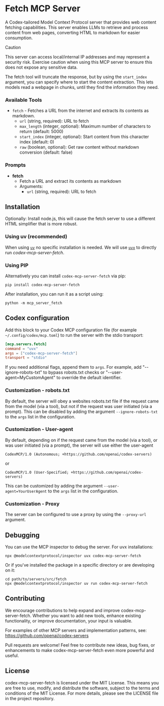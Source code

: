 # Fetch MCP Server

A Codex-tailored Model Context Protocol server that provides web content fetching capabilities. This server enables LLMs to retrieve and process content from web pages, converting HTML to markdown for easier consumption.

> [!CAUTION]
> This server can access local/internal IP addresses and may represent a security risk. Exercise caution when using this MCP server to ensure this does not expose any sensitive data.

The fetch tool will truncate the response, but by using the `start_index` argument, you can specify where to start the content extraction. This lets models read a webpage in chunks, until they find the information they need.

### Available Tools

- `fetch` - Fetches a URL from the internet and extracts its contents as markdown.
    - `url` (string, required): URL to fetch
    - `max_length` (integer, optional): Maximum number of characters to return (default: 5000)
    - `start_index` (integer, optional): Start content from this character index (default: 0)
    - `raw` (boolean, optional): Get raw content without markdown conversion (default: false)

### Prompts

- **fetch**
  - Fetch a URL and extract its contents as markdown
  - Arguments:
    - `url` (string, required): URL to fetch

## Installation

Optionally: Install node.js, this will cause the fetch server to use a different HTML simplifier that is more robust.

### Using uv (recommended)

When using [`uv`](https://docs.astral.sh/uv/) no specific installation is needed. We will
use [`uvx`](https://docs.astral.sh/uv/guides/tools/) to directly run *codex-mcp-server-fetch*.

### Using PIP

Alternatively you can install `codex-mcp-server-fetch` via pip:

```
pip install codex-mcp-server-fetch
```

After installation, you can run it as a script using:

```
python -m mcp_server_fetch
```

## Codex configuration

Add this block to your Codex MCP configuration file (for example `~/.config/codex/mcp.toml`) to run the server with the stdio transport:

```toml
[mcp.servers.fetch]
command = "uvx"
args = ["codex-mcp-server-fetch"]
transport = "stdio"
```

If you need additional flags, append them to `args`. For example, add "--ignore-robots-txt" to bypass robots.txt checks or "--user-agent=MyCustomAgent" to override the default identifier.

### Customization - robots.txt

By default, the server will obey a websites robots.txt file if the request came from the model (via a tool), but not if
the request was user initiated (via a prompt). This can be disabled by adding the argument `--ignore-robots-txt` to the
`args` list in the configuration.

### Customization - User-agent

By default, depending on if the request came from the model (via a tool), or was user initiated (via a prompt), the
server will use either the user-agent
```
CodexMCP/1.0 (Autonomous; +https://github.com/openai/codex-servers)
```
or
```
CodexMCP/1.0 (User-Specified; +https://github.com/openai/codex-servers)
```

This can be customized by adding the argument `--user-agent=YourUserAgent` to the `args` list in the configuration.

### Customization - Proxy

The server can be configured to use a proxy by using the `--proxy-url` argument.

## Debugging

You can use the MCP inspector to debug the server. For uvx installations:

```
npx @modelcontextprotocol/inspector uvx codex-mcp-server-fetch
```

Or if you've installed the package in a specific directory or are developing on it:

```
cd path/to/servers/src/fetch
npx @modelcontextprotocol/inspector uv run codex-mcp-server-fetch
```

## Contributing

We encourage contributions to help expand and improve codex-mcp-server-fetch. Whether you want to add new tools, enhance existing functionality, or improve documentation, your input is valuable.

For examples of other MCP servers and implementation patterns, see:
https://github.com/openai/codex-servers

Pull requests are welcome! Feel free to contribute new ideas, bug fixes, or enhancements to make codex-mcp-server-fetch even more powerful and useful.

## License

codex-mcp-server-fetch is licensed under the MIT License. This means you are free to use, modify, and distribute the software, subject to the terms and conditions of the MIT License. For more details, please see the LICENSE file in the project repository.
